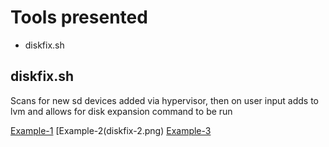 # Tools presented
* diskfix.sh 

## diskfix.sh
Scans for new sd devices added via hypervisor, then on user input adds to lvm and allows for disk expansion command to be run

[Example-1](diskfix-1.png)
[Example-2(diskfix-2.png)
[Example-3](diskfix-3.png)
